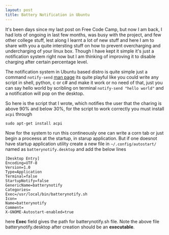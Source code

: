 ```yaml
---
layout: post
title: Battery Notification in Ubuntu
---
```


It's been days since my last post on Free Code Camp, but now I am back, I had lots of ongoing in last few months, was busy with the project, and few other college stuff, lest along I learnt a lot of new stuff and here I am to share with you a quite intersting stuff on how to prevent overcharging and undercharging of your linux box. Though I have kept it simple it's just a notification system right now but I am thinking of improving it to disable charging after certain percentage level.

The notification system in Ubuntu based distro is quite simple just a command `notify-send` [man page] its quite playful like you could write any script in shell, python, c or c# and make it work or no need of that, just you can say hello world by scribling on terminal `notify-send "hello world"` and a notification will pop on the desktop.

[man page]:https://wiki.ubuntu.com/NotificationDevelopmentGuidelines

So here is the script that I wrote, which notifies the user that the charing is above 90% and below 30%, for the script to work correctly you must install `acpi` through

	sudo apt-get install acpi
  
<script src="https://gist.github.com/neerajvashistha/28351ddd07c9cc9761a0bacb03bc933d.js"></script>

Now for the system to run this contineously one can write a corn tab or just begin a proceess at the startup, in starup application. But if one doesnot have startup application utility create a new file in `~/.config/autostart/` named as `batterynotify.desktop` and add the below lines

```
[Desktop Entry]
Encoding=UTF-8
Version=1.0
Type=Application
Terminal=false
StartupNotify=false
GenericName=batterynotify
Categories=
Exec=/usr/local/bin/batterynotify.sh
Icon=
Name=batterynotify
Comment=
X-GNOME-Autostart-enabled=true

```
here <b>Exec</b> field gives the path for batterynotify.sh file. Note the above file batterynotify.desktop after creation should be an <b>executable</b>.

